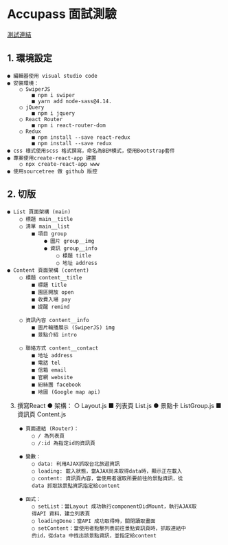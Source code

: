 # Accupass 面試測驗
[測試連結](ttp://www.our-work.com.tw/creative/jeffrey/homework/)

## 1. 環境設定

```
● 編輯器使用 visual studio code
● 安裝環境：
    ○ SwiperJS
        ■ npm i swiper
        ■ yarn add node-sass@4.14.
    ○ jQuery
        ■ npm i jquery
    ○ React Router
        ■ npm i react-router-dom
    ○ Redux
        ■ npm install --save react-redux
        ■ npm install --save redux
● css 樣式使用scss 格式撰寫，命名為BEM模式，使用Bootstrap套件
● 專案使用create-react-app 建置
    ○ npx create-react-app www
● 使用sourcetree 做 github 版控
```
## 2. 切版

```
● List 頁面架構 (main)
    ○ 標題 main__title
    ○ 清單 main__list
        ■ 項目 group
            ● 圖片 group__img
            ● 資訊 group__info
                ○ 標題 title
                ○ 地址 address
● Content 頁面架構 (content)
    ○ 標題 content__title
        ■ 標題 title
        ■ 園區開放 open
        ■ 收費入場 pay
        ■ 提醒 remind
```
```
    ○ 資訊內容 content__info
        ■ 圖片輪播展示 (SwiperJS) img
        ■ 景點介紹 intro
```
```
    ○ 聯絡方式 content__contact
        ■ 地址 address
        ■ 電話 tel
        ■ 信箱 email
        ■ 官網 website
        ■ 紛絲團 facebook
        ■ 地圖 (Google map api)
```
3. 撰寫React
    ● 架構：
       ○ Layout.js
          ■ 列表頁 List.js
             ● 景點卡 ListGroup.js
          ■ 資訊頁 Content.js

```
    ● 頁面連結 (Router)：
        ○ / 為列表頁
        ○ /:id 為指定id的資訊頁
```
```
    ● 變數：
        ○ data: 利用AJAX抓取台北旅遊資訊
        ○ loading: 載入狀態，當AJAX尚未取得data時，顯示正在載入
        ○ content: 資訊頁內容，當使用者選取所要前往的景點資訊，從
        data 抓取該景點資訊指定給content
```
```
    ● 函式：
        ○ setList：當Layout 成功執行componentDidMount，執行AJAX取
        得API 資料，建立列表頁
        ○ loadingDone：當API 成功取得時，關閉讀取畫面
        ○ setContent：當使用者點擊列表前往景點資訊頁時，抓取連結中
        的id，從data 中找出該景點資訊，並指定給content
```

